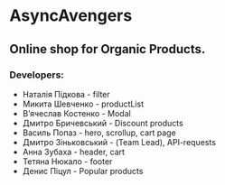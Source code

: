 # AsyncAvengers

## Online shop for Organic Products.

### Developers:

- Наталія Підкова - filter
- Микита Шевченко - productList
- В’ячеслав Костенко - Modal
- Дмитро Бричевський - Discount products
- Василь Попаз - hero, scrollup, cart page
- Дмитро Зіньковський - (Team Lead), API-requests
- Aнна Зубаха - header, cart
- Тетяна Нюкало - footer
- Денис Піцул - Popular products
